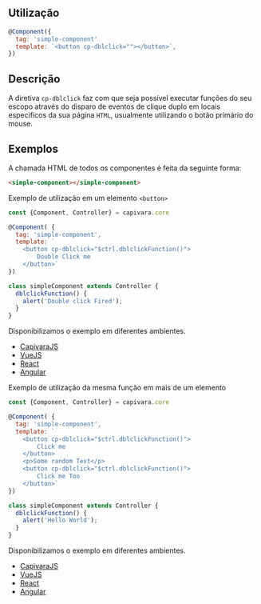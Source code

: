 ## Utilização

```js
@Component({
  tag: 'simple-component'
  template: `<button cp-dblclick=""></button>`,
})
```

## Descrição

A diretiva `cp-dblclick` faz com que seja possível executar funções do seu escopo através do disparo de eventos de clique duplo em locais específicos da sua página `HTML`, usualmente utilizando o botão primário do mouse.

## Exemplos

A chamada HTML de todos os componentes é feita da seguinte forma:

```HTML
<simple-component></simple-component>
```

Exemplo de utilização em um elemento `<button>`

```js
const {Component, Controller} = capivara.core

@Component( {
  tag: 'simple-component',
  template: `
    <button cp-dblclick="$ctrl.dblclickFunction()">
        Double Click me
    </button>`
})

class simpleComponent extends Controller {
  dblclickFunction() {
    alert('Double click Fired');
  }
}
```
Disponibilizamos o exemplo em diferentes ambientes.
* [CapivaraJS](https://jsfiddle.net/jcanabarro/zf8gqh0d/351/)
* [VueJS](http://jsfiddle.net/jcanabarro/ygznj9mt/44/)
* [React](http://jsfiddle.net/jcanabarro/td4v7qqd/336/)
* [Angular](https://jsfiddle.net/t0b8xxfj/121/)


Exemplo de utilização da mesma função em mais de um elemento

```js
const {Component, Controller} = capivara.core

@Component( {
  tag: 'simple-component',
  template: `
  	<button cp-dblclick="$ctrl.dblclickFunction()">
        Click me
    </button>
    <p>Some random Text</p>
    <button cp-dblclick="$ctrl.dblclickFunction()">
        Click me Too
    </button>`
})

class simpleComponent extends Controller {
  dblclickFunction() {
    alert('Hello World');
  }
}
```
Disponibilizamos o exemplo em diferentes ambientes.
* [CapivaraJS](https://jsfiddle.net/jcanabarro/zf8gqh0d/352/)
* [VueJS](http://jsfiddle.net/jcanabarro/ygznj9mt/46/)
* [React](http://jsfiddle.net/jcanabarro/td4v7qqd/338/)
* [Angular](https://jsfiddle.net/t0b8xxfj/124/)